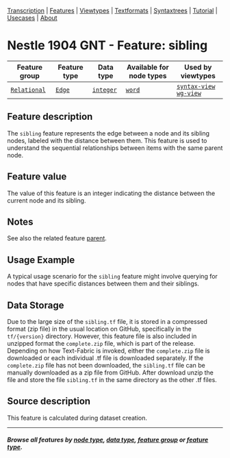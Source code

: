 <a name="start"></a>
<div class="hidden-content">
<a href="../transcription.md">Transcription</a> | <a href="README.md#start">Features</a> | <a href="../viewtypes.md#start">Viewtypes</a> | <a href="../textformats.md#start">Textformats</a> |  <a href="../syntaxtrees.md#start">Syntaxtrees</a> | <a href="../../tutorial/README.md#start">Tutorial</a> | <a href="../usecases/README.md#start">Usecases</a> | <a href="../about.md#start">About</a>
</div>

# Nestle 1904 GNT - Feature: sibling

Feature group | Feature type | Data type | Available for node types | Used by viewtypes
---  | --- | --- | --- | ---
[`Relational`](featuresbygroup.md#relational-features) | [`Edge`](featuresbyfeaturetype.md#edge-features) | [`integer`](featuresbydatatype.md#integer-datatype)  | [`word`](featuresbynodetype.md#word-nodes) | [`syntax-view`](../syntax-view.md#start) [`wg-view`](../wg-view.md#start)

## Feature description

The `sibling` feature represents the edge between a node and its sibling nodes, labeled with the distance between them. This feature is used to understand the sequential relationships between items with the same parent node.


## Feature value

The value of this feature is an integer indicating the distance between the current node and its  sibling.


## Notes

See also the related feature [parent](parent.md#start).

## Usage Example

A typical usage scenario for the `sibling` feature might involve querying for nodes that have specific distances between them and their  siblings.

## Data Storage

Due to the large size of the `sibling.tf` file, it is stored in a compressed format (zip file) in the usual location on GitHub, specifically in the `tf/{version}` directory. However, this feature file is also included in unzipped format the `complete.zip` file, which is part of the release. Depending on how Text-Fabric is invoked, either the `complete.zip` file is downloaded or each individual .tf file is downloaded separately. If the `complete.zip` file has not been downloaded, the `sibling.tf` file can be manually downloaded as a zip file from GitHub. After download unzip the file and store the file `sibling.tf` in the same directory as the other .tf files.



## Source description

This feature is calculated during dataset creation.

---
##### *Browse all features by [node type](featuresbynodetype.md#start), [data type](featuresbydatatype.md#start), [feature group](featuresbygroup.md#start) or [feature type](featuresbyfeaturetype.md#start).*
